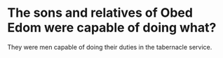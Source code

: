 # The sons and relatives of Obed Edom were capable of doing what?

They were men capable of doing their duties in the tabernacle service.
